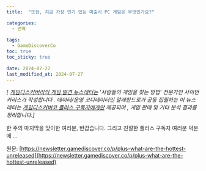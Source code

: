 ```yaml
---
title:  "또한, 지금 가장 인기 있는 미출시 PC 게임은 무엇인가요?"

categories:
  - 번역
  
tags:
  - GameDiscoverCo
toc: true
toc_sticky: true
 
date: 2024-07-27
last_modified_at: 2024-07-27
---
```

_\[ [게임디스커버리의 게임 발견 뉴스레터는](https://www.gamediscover.co/) '사람들이 게임을 찾는 방법' 전문가인 사이먼 카리스가 작성합니다 . 데이터/운영 코디네이터인 알레한드로가 공동 집필하는 이 뉴스레터는 [게임디스커버코 플러스 구독자에게만](https://newsletter.gamediscover.co/subscribe) 제공되며 , 게임 판매 및 기타 분석 결과를 정리합니다.\]_

한 주의 마지막을 맞이한 여러분, 반갑습니다. 그리고 친절한 플러스 구독자 여러분 덕분에 ...

원문: [https://newsletter.gamediscover.co/p/plus-what-are-the-hottest-unreleased](https://newsletter.gamediscover.co/p/plus-what-are-the-hottest-unreleased)